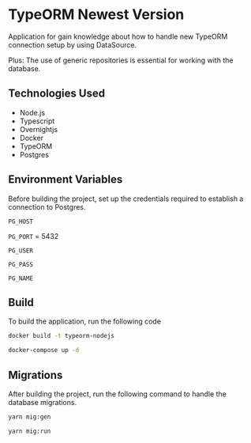 # TypeORM Newest Version

Application for gain knowledge about how to handle new TypeORM connection setup by using DataSource.

Plus: The use of generic repositories is essential for working with the database.

## Technologies Used

- Node.js
- Typescript
- Overnightjs
- Docker
- TypeORM
- Postgres

## Environment Variables

Before building the project, set up the credentials required to establish a connection to Postgres.

`PG_HOST`

`PG_PORT` = 5432

`PG_USER`

`PG_PASS`

`PG_NAME`
## Build

To build the application, run the following code

```bash
docker build -t typeorm-nodejs
```

```bash
docker-compose up -d
```

## Migrations

After building the project, run the following command to handle the database migrations.

```bash
yarn mig:gen
```

```bash
yarn mig:run
```